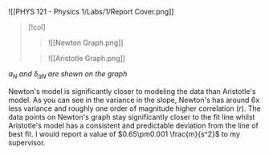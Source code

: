 ![[PHYS 121 - Physics 1/Labs/1/Report Cover.png]]
> [!col]
>> ![[Newton Graph.png]]
>
>> ![[Aristotle Graph.png]]

*$a_N$ and $\delta_{aN}$ are shown on the graph*

Newton's model is significantly closer to modeling the data than Aristotle's model. As you can see in the variance in the slope, Newton's has around 6x less variance and roughly one order of magnitude higher correlation ($r$). The data points on Newton's graph stay significantly closer to the fit line whilst Aristotle's model has a consistent and predictable deviation from the line of best fit. I would report a value of $0.65\pm0.001 \frac{m}{s^2}$ to my supervisor.